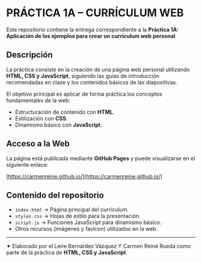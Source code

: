 # PRÁCTICA 1A – CURRÍCULUM WEB

Este repositorio contiene la entrega correspondiente a la **Práctica 1A: Aplicación de los ejemplos para crear un currículum web personal**

## Descripción
La práctica consiste en la creación de una página web personal utilizando **HTML, CSS y JavaScript**, siguiendo las guías de introducción recomendadas en clase y los contenidos básicos de las diapositivas.

El objetivo principal es aplicar de forma práctica los conceptos fundamentales de la web:
- Estructuración de contenido con **HTML**.
- Estilización con **CSS**.
- Dinamismo básico con **JavaScript**.

## Acceso a la Web
La página está publicada mediante **GitHub Pages** y puede visualizarse en el siguiente enlace:

[https://carmenreine.github.io/](https://carmenreine.github.io/)

## Contenido del repositorio
- `index.html` → Página principal del currículum.
- `styles.css` → Hojas de estilo para la presentación.
- `script.js` → Funciones JavaScript para dinamismo básico.
- Otros recursos (imágenes y favicon) utilizados en la web.

---

✦ Elaborado por el Leire Bernárdez Vázquez Y Carmen Reiné Rueda como parte de la práctica de **HTML, CSS y JavaScript**.
